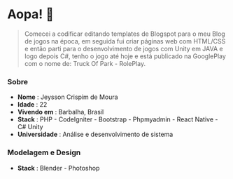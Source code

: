 # Aopa! 🤙
> Comecei a codificar editando templates de Blogspot para o meu Blog de jogos na época, em seguida fui criar páginas web com HTML/CSS e então parti para o desenvolvimento de jogos com Unity em JAVA e logo depois C#, tenho o jogo até hoje e está publicado na GooglePlay com o nome de: Truck Of Park - RolePlay.

### Sobre
- **Nome** : Jeysson Crispim de Moura
- **Idade** : 22
- **Vivendo em** : Barbalha, Brasil
- **Stack** : PHP - CodeIgniter - Bootstrap - Phpmyadmin - React Native - C# Unity
- **Universidade** : Análise e desenvolvimento de sistema

### Modelagem e Design
- **Stack** : Blender - Photoshop 
